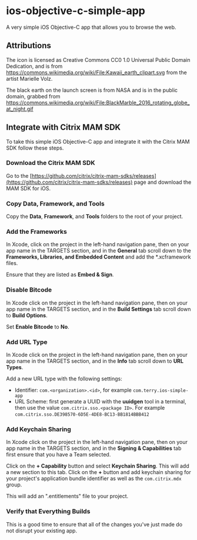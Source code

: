 # ios-objective-c-simple-app
A very simple iOS Objective-C app that allows you to browse the web.


## Attributions

The icon is licensed as Creative Commons CC0 1.0 Universal Public Domain Dedication, and is from https://commons.wikimedia.org/wiki/File:Kawaii_earth_clipart.svg from the artist Marielle Volz.

The black earth on the launch screen is from NASA and is in the public domain, grabbed from https://commons.wikimedia.org/wiki/File:BlackMarble_2016_rotating_globe_at_night.gif

## Integrate with Citrix MAM SDK

To take this simple iOS Objective-C app and integrate it with the Citrix MAM SDK follow these steps.

### Download the Citrix MAM SDK

Go to the [https://github.com/citrix/citrix-mam-sdks/releases](https://github.com/citrix/citrix-mam-sdks/releases) page and download the MAM SDK for iOS.

### Copy Data, Framework, and Tools

Copy the **Data**, **Framework**, and **Tools** folders to the root of your project.

### Add the Frameworks

In Xcode, click on the project in the left-hand navigation pane, then on your app name in the TARGETS section, and in the **General** tab scroll down to the **Frameworks, Libraries, and Embedded Content** and add the *.xcframework files.

Ensure that they are listed as **Embed & Sign**.

### Disable Bitcode

In Xcode click on the project in the left-hand navigation pane, then on your app name in the TARGETS section, and in the **Build Settings** tab scroll down to **Build Options**.

Set **Enable Bitcode** to **No**.

### Add URL Type

In Xcode click on the project in the left-hand navigation pane, then on your app name in the TARGETS section, and in the **Info** tab scroll down to **URL Types**.

Add a new URL type with the following settings:
- Identifier: `com.<organization>.<id>`, for example `com.terry.ios-simple-app`
- URL Scheme: first generate a UUID with the **uuidgen** tool in a terminal, then use the value `com.citrix.sso.<package ID>`.  For example `com.citrix.sso.DE398570-6D5E-4DE8-BC13-BB1814BBB412`

### Add Keychain Sharing

In Xcode click on the project in the left-hand navigation pane, then on your app name in the TARGETS section, and in the **Signing & Capabilities** tab first ensure that you have a Team selected.  

Click on the **+ Capability** button and select **Keychain Sharing**.  This will add a new section to this tab.  Click on the **+** button and add keychain sharing for your project's application bundle identifier as well as the `com.citrix.mdx` group. 

This will add an "<project>.entitlements" file to your project.

### Verify that Everything Builds

This is a good time to ensure that all of the changes you've just made do not disrupt your existing app.








